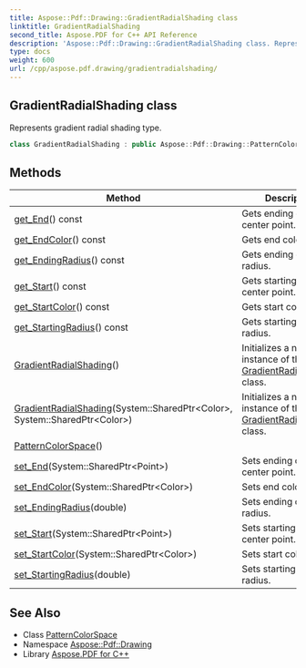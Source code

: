 ```yaml
---
title: Aspose::Pdf::Drawing::GradientRadialShading class
linktitle: GradientRadialShading
second_title: Aspose.PDF for C++ API Reference
description: 'Aspose::Pdf::Drawing::GradientRadialShading class. Represents gradient radial shading type in C++.'
type: docs
weight: 600
url: /cpp/aspose.pdf.drawing/gradientradialshading/
---
```

## GradientRadialShading class


Represents gradient radial shading type.

```cpp
class GradientRadialShading : public Aspose::Pdf::Drawing::PatternColorSpace
```

## Methods

| Method | Description |
| --- | --- |
| [get_End](./get_end/)() const | Gets ending circle center point. |
| [get_EndColor](./get_endcolor/)() const | Gets end color. |
| [get_EndingRadius](./get_endingradius/)() const | Gets ending circle radius. |
| [get_Start](./get_start/)() const | Gets starting circle center point. |
| [get_StartColor](./get_startcolor/)() const | Gets start color. |
| [get_StartingRadius](./get_startingradius/)() const | Gets starting circle radius. |
| [GradientRadialShading](./gradientradialshading/)() | Initializes a new instance of the [GradientRadialShading](./) class. |
| [GradientRadialShading](./gradientradialshading/)(System::SharedPtr\<Color\>, System::SharedPtr\<Color\>) | Initializes a new instance of the [GradientRadialShading](./) class. |
| [PatternColorSpace](../patterncolorspace/patterncolorspace/)() |  |
| [set_End](./set_end/)(System::SharedPtr\<Point\>) | Sets ending circle center point. |
| [set_EndColor](./set_endcolor/)(System::SharedPtr\<Color\>) | Sets end color. |
| [set_EndingRadius](./set_endingradius/)(double) | Sets ending circle radius. |
| [set_Start](./set_start/)(System::SharedPtr\<Point\>) | Sets starting circle center point. |
| [set_StartColor](./set_startcolor/)(System::SharedPtr\<Color\>) | Sets start color. |
| [set_StartingRadius](./set_startingradius/)(double) | Sets starting circle radius. |
## See Also

* Class [PatternColorSpace](../patterncolorspace/)
* Namespace [Aspose::Pdf::Drawing](../)
* Library [Aspose.PDF for C++](../../)
